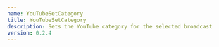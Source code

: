 ```yaml
---
name: YouTubeSetCategory
title: YouTubeSetCategory
description: Sets the YouTube category for the selected broadcast
version: 0.2.4
---
```

